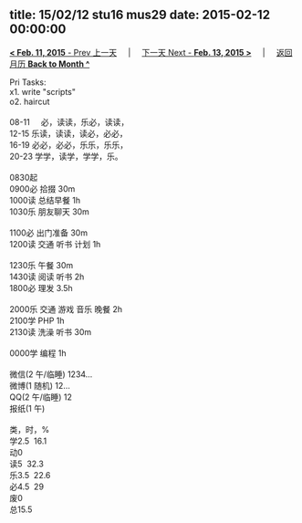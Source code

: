 title: 15/02/12 stu16 mus29
date: 2015-02-12 00:00:00
---
[**< Feb. 11, 2015** - Prev 上一天](/lifelogs/2015/02/d11.html) &nbsp; &nbsp; | &nbsp; &nbsp; [下一天 Next - **Feb. 13, 2015 >**](/lifelogs/2015/02/d13.html) &nbsp; &nbsp; |  &nbsp; &nbsp; [返回月历 **Back to Month ^**](/lifelogs/2015/02/index.html)
<br/><div>Pri Tasks:</div><div>x1. write "scripts"</div><div>o2. haircut</div><div><br/></div><div>08-11     必，读读，乐必，读读，<br/>12-15 乐读，读读，读必，必必，<br/>16-19 必必，必必，乐乐，乐乐，<br/>20-23 学学，读学，学学，乐。<div><br/></div>0830起<br/>0900必 拾掇 30m<br/>1000读 总结早餐 1h<br/>1030乐 朋友聊天 30m<div><br/></div>1100必 出门准备 30m<br/>1200读 交通 听书 计划 1h<div><br/></div>1230乐 午餐 30m<br/>1430读 阅读 听书 2h<br/>1800必 理发 3.5h<br/><br/></div><div>2000乐 交通 游戏 音乐 晚餐 2h</div><div>2100学 PHP 1h</div><div>2130读 洗澡 听书 30m<br/><div><br/></div>0000学 编程 1h<div><br/></div>微信(2 午/临睡) 1234…<br/>微博(1 随机) 12…<br/>QQ(2 午/临睡) 12<br/>报纸(1 午)<div><br/></div>类，时，%<br/>学2.5  16.1<br/>动0<br/>读5  32.3<br/>乐3.5  22.6<br/>必4.5  29<br/>废0<br/>总15.5